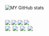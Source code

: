 ![MY GitHub stats](https://github-readme-stats.vercel.app/api?username=hqnseung&show_icons=true&theme=dark)

<br>
<div>
      <img src="https://img.shields.io/badge/Javascript-F7DF1E?style=for-the-badge&logo=javascript&logoColor=white"/>
      <img src="https://img.shields.io/badge/Node.js-5FA04E?style=for-the-badge&logo=nodedotjs&logoColor=white"/>
      <img src="https://img.shields.io/badge/Express-000000?style=for-the-badge&logo=Express&logoColor=white"/>
      <img src="https://img.shields.io/badge/mongodb-2C2C32?style=for-the-badge&logo=mongodb&logoColor=47A248"/> 
      <br>
      <img src="https://img.shields.io/badge/git-F05033.svg?style=for-the-badge&logo=git&logoColor=white" />&nbsp
      <img src="https://img.shields.io/badge/github-181717.svg?style=for-the-badge&logo=github&logoColor=white" />&nbsp
      <img src="https://img.shields.io/badge/VSCode-2C2C32.svg?style=for-the-badge&logo=visual-studio-code&logoColor=22ABF3" />&nbsp
      <img src="https://img.shields.io/badge/Netlify-2C2C32.svg?style=for-the-badge&logo=netlify&logoColor=#00C7B7" />&nbsp
</div>



